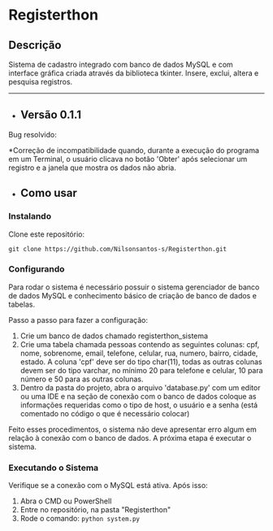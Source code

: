 # Registerthon
## **Descrição**
Sistema de cadastro integrado com banco de dados MySQL e com interface gráfica criada através da biblioteca tkinter. Insere, exclui, altera e pesquisa registros.

___

- ## Versão 0.1.1 ##

Bug resolvido:

*Correção de incompatibilidade quando, durante a execução do programa em um Terminal, o usuário clicava no botão 'Obter' após selecionar um registro e a janela que mostra os dados não abria.

- ## Como usar
### Instalando
Clone este repositório:

```git clone https://github.com/Nilsonsantos-s/Registerthon.git```

### Configurando

Para rodar o sistema é necessário possuir o sistema gerenciador de banco de dados MySQL e conhecimento básico de criação de banco de dados e tabelas.

Passo a passo para fazer a configuração:

<ol>
    <li>Crie um banco de dados chamado registerthon_sistema</li>
    <li>Crie uma tabela chamada pessoas contendo as seguintes colunas: cpf, nome, sobrenome, email, telefone, celular, rua, numero, bairro, cidade, estado. A coluna 'cpf' deve ser do tipo char(11), todas as outras colunas devem ser do tipo varchar, no mínimo 20 para telefone e celular, 10 para número e 50 para as outras colunas.</li>
    <li>Dentro da pasta do projeto, abra o arquivo 'database.py' com um editor ou uma IDE e na seção de conexão com o banco de dados coloque as informações requeridas como o tipo de host, o usuário e a senha (está comentado no código o que é necessário colocar)</li>
</ol>

Feito esses procedimentos, o sistema não deve apresentar erro algum em relação à conexão com o banco de dados. A próxima etapa é executar o sistema.

### Executando o Sistema

Verifique se a conexão com o MySQL está ativa. Após isso:

<ol>
    <li>Abra o CMD ou PowerShell</li>
    <li>Entre no repositório, na pasta "Registerthon"</li>
    <li>Rode o comando: <code>python system.py</code></li>
</ol>
